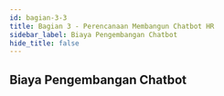 ```yaml
---
id: bagian-3-3
title: Bagian 3 - Perencanaan Membangun Chatbot HR
sidebar_label: Biaya Pengembangan Chatbot
hide_title: false
---
```

## Biaya Pengembangan Chatbot
